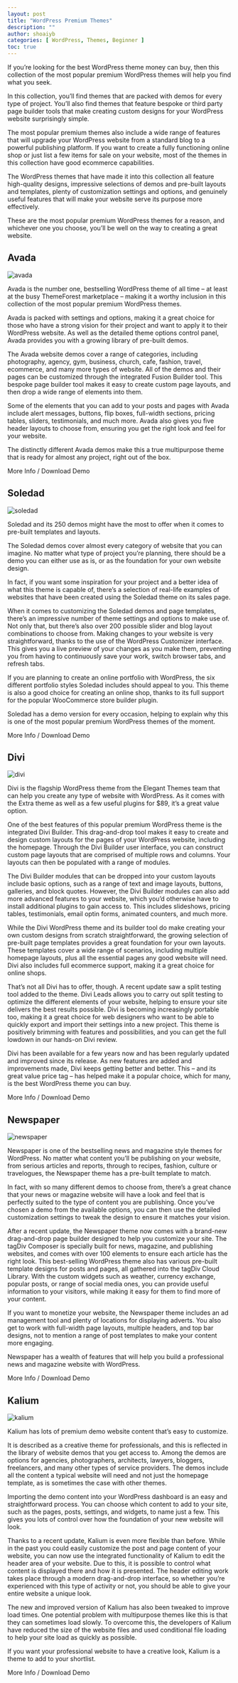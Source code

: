 ```yaml
---
layout: post
title: "WordPress Premium Themes"
description: ""
author: shoaiyb
categories: [ WordPress, Themes, Beginner ]
toc: true
---
```







If you’re looking for the best WordPress theme money can buy, then this collection of the most popular premium WordPress themes will help you find what you seek.

In this collection, you’ll find themes that are packed with demos for every type of project. You’ll also find themes that feature bespoke or third party page builder tools that make creating custom designs for your WordPress website surprisingly simple.

The most popular premium themes also include a wide range of features that will upgrade your WordPress website from a standard blog to a powerful publishing platform. If you want to create a fully functioning online shop or just list a few items for sale on your website, most of the themes in this collection have good ecommerce capabilities.

The WordPress themes that have made it into this collection all feature high-quality designs, impressive selections of demos and pre-built layouts and templates, plenty of customization settings and options, and genuinely useful features that will make your website serve its purpose more effectively.

These are the most popular premium WordPress themes for a reason, and whichever one you choose, you’ll be well on the way to creating a great website.

## Avada

![avada](/assets/images/avada.webp)       

Avada is the number one, bestselling WordPress theme of all time – at least at the busy ThemeForest marketplace – making it a worthy inclusion in this collection of the most popular premium WordPress themes.

Avada is packed with settings and options, making it a great choice for those who have a strong vision for their project and want to apply it to their WordPress website. As well as the detailed theme options control panel, Avada provides you with a growing library of pre-built demos.

The Avada website demos cover a range of categories, including photography, agency, gym, business, church, cafe, fashion, travel, ecommerce, and many more types of website. All of the demos and their pages can be customized through the integrated Fusion Builder tool. This bespoke page builder tool makes it easy to create custom page layouts, and then drop a wide range of elements into them.

Some of the elements that you can add to your posts and pages with Avada include alert messages, buttons, flip boxes, full-width sections, pricing tables, sliders, testimonials, and much more. Avada also gives you five header layouts to choose from, ensuring you get the right look and feel for your website.

The distinctly different Avada demos make this a true multipurpose theme that is ready for almost any project, right out of the box.

More Info / Download Demo

## Soledad

![soledad](/assets/images/soledad.webp)        

Soledad and its 250 demos might have the most to offer when it comes to pre-built templates and layouts.

The Soledad demos cover almost every category of website that you can imagine. No matter what type of project you’re planning, there should be a demo you can either use as is, or as the foundation for your own website design.

In fact, if you want some inspiration for your project and a better idea of what this theme is capable of, there’s a selection of real-life examples of websites that have been created using the Soledad theme on its sales page.

When it comes to customizing the Soledad demos and page templates, there’s an impressive number of theme settings and options to make use of. Not only that, but there’s also over 200 possible slider and blog layout combinations to choose from. Making changes to your website is very straightforward, thanks to the use of the WordPress Customizer interface. This gives you a live preview of your changes as you make them, preventing you from having to continuously save your work, switch browser tabs, and refresh tabs.

If you are planning to create an online portfolio with WordPress, the six different portfolio styles Soledad includes should appeal to you. This theme is also a good choice for creating an online shop, thanks to its full support for the popular WooCommerce store builder plugin.

Soledad has a demo version for every occasion, helping to explain why this is one of the most popular premium WordPress themes of the moment.

More Info / Download Demo

## Divi

![divi](/assets/images/divi.webp)        

Divi is the flagship WordPress theme from the Elegant Themes team that can help you create any type of website with WordPress. As it comes with the Extra theme as well as a few useful plugins for $89, it’s a great value option.

One of the best features of this popular premium WordPress theme is the integrated Divi Builder. This drag-and-drop tool makes it easy to create and design custom layouts for the pages of your WordPress website, including the homepage. Through the Divi Builder user interface, you can construct custom page layouts that are comprised of multiple rows and columns. Your layouts can then be populated with a range of modules.

The Divi Builder modules that can be dropped into your custom layouts include basic options, such as a range of text and image layouts, buttons, galleries, and block quotes. However, the Divi Builder modules can also add more advanced features to your website, which you’d otherwise have to install additional plugins to gain access to. This includes slideshows, pricing tables, testimonials, email optin forms, animated counters, and much more.

While the Divi WordPress theme and its builder tool do make creating your own custom designs from scratch straightforward, the growing selection of pre-built page templates provides a great foundation for your own layouts. These templates cover a wide range of scenarios, including multiple homepage layouts, plus all the essential pages any good website will need. Divi also includes full ecommerce support, making it a great choice for online shops.

That’s not all Divi has to offer, though. A recent update saw a split testing tool added to the theme. Divi Leads allows you to carry out split testing to optimize the different elements of your website, helping to ensure your site delivers the best results possible. Divi is becoming increasingly portable too, making it a great choice for web designers who want to be able to quickly export and import their settings into a new project. This theme is positively brimming with features and possibilities, and you can get the full lowdown in our hands-on Divi review.

Divi has been available for a few years now and has been regularly updated and improved since its release. As new features are added and improvements made, Divi keeps getting better and better. This – and its great value price tag – has helped make it a popular choice, which for many, is the best WordPress theme you can buy.

More Info / Download Demo

## Newspaper

![newspaper](/assets/images/newspaper.webp)       

Newspaper is one of the bestselling news and magazine style themes for WordPress. No matter what content you’ll be publishing on your website, from serious articles and reports, through to recipes, fashion, culture or travelogues, the Newspaper theme has a pre-built template to match.

In fact, with so many different demos to choose from, there’s a great chance that your news or magazine website will have a look and feel that is perfectly suited to the type of content you are publishing. Once you’ve chosen a demo from the available options, you can then use the detailed customization settings to tweak the design to ensure it matches your vision.

After a recent update, the Newspaper theme now comes with a brand-new drag-and-drop page builder designed to help you customize your site. The tagDiv Composer is specially built for news, magazine, and publishing websites, and comes with over 100 elements to ensure each article has the right look. This best-selling WordPress theme also has various pre-built template designs for posts and pages, all gathered into the tagDiv Cloud Library. With the custom widgets such as weather, currency exchange, popular posts, or range of social media ones, you can provide useful information to your visitors, while making it easy for them to find more of your content.

If you want to monetize your website, the Newspaper theme includes an ad management tool and plenty of locations for displaying adverts. You also get to work with full-width page layouts, multiple headers, and top bar designs, not to mention a range of post templates to make your content more engaging.

Newspaper has a wealth of features that will help you build a professional news and magazine website with WordPress.

More Info / Download Demo

## Kalium

![kalium](/assets/images/kalium.webp)        

Kalium has lots of premium demo website content that’s easy to customize.

It is described as a creative theme for professionals, and this is reflected in the library of website demos that you get access to. Among the demos are options for agencies, photographers, architects, lawyers, bloggers, freelancers, and many other types of service providers.  The demos include all the content a typical website will need and not just the homepage template, as is sometimes the case with other themes.

Importing the demo content into your WordPress dashboard is an easy and straightforward process. You can choose which content to add to your site, such as the pages, posts, settings, and widgets, to name just a few. This gives you lots of control over how the foundation of your new website will look.

Thanks to a recent update, Kalium is even more flexible than before. While in the past you could easily customize the post and page content of your website, you can now use the integrated functionality of Kalium to edit the header area of your website. Due to this, it is possible to control what content is displayed there and how it is presented. The header editing work takes place through a modern drag-and-drop interface, so whether you’re experienced with this type of activity or not, you should be able to give your entire website a unique look.

The new and improved version of Kalium has also been tweaked to improve load times. One potential problem with multipurpose themes like this is that they can sometimes load slowly. To overcome this, the developers of Kalium have reduced the size of the website files and used conditional file loading to help your site load as quickly as possible.

If you want your professional website to have a creative look, Kalium is a theme to add to your shortlist.

More Info / Download Demo
